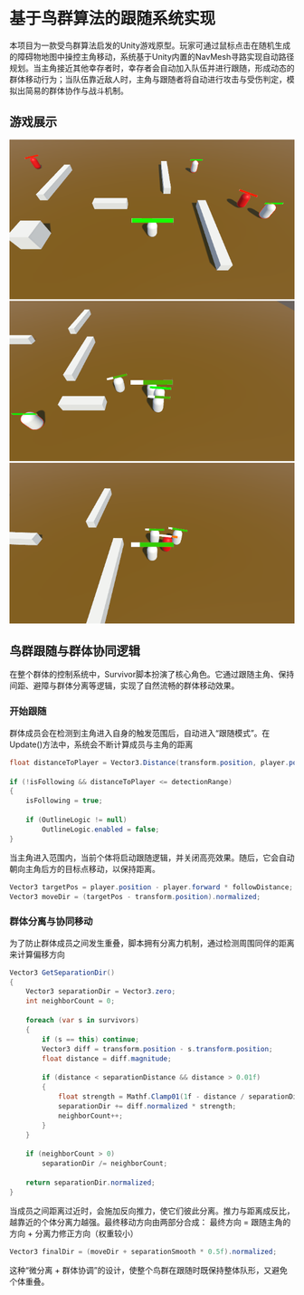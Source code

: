 # 基于鸟群算法的跟随系统实现
本项目为一款受鸟群算法启发的Unity游戏原型。玩家可通过鼠标点击在随机生成的障碍物地图中操控主角移动，系统基于Unity内置的NavMesh寻路实现自动路径规划。当主角接近其他幸存者时，幸存者会自动加入队伍并进行跟随，形成动态的群体移动行为；当队伍靠近敌人时，主角与跟随者将自动进行攻击与受伤判定，模拟出简易的群体协作与战斗机制。

## 游戏展示
![](https://github.com/Airy975/unity-Boids-Game/blob/main/image/1.png)
![](https://github.com/Airy975/unity-Boids-Game/blob/main/image/2.png)
![](https://github.com/Airy975/unity-Boids-Game/blob/main/image/3.png)

## 鸟群跟随与群体协同逻辑
在整个群体的控制系统中，Survivor脚本扮演了核心角色。它通过跟随主角、保持间距、避障与群体分离等逻辑，实现了自然流畅的群体移动效果。

### 开始跟随
群体成员会在检测到主角进入自身的触发范围后，自动进入“跟随模式”。在Update()方法中，系统会不断计算成员与主角的距离
```csharp
float distanceToPlayer = Vector3.Distance(transform.position, player.position);

if (!isFollowing && distanceToPlayer <= detectionRange)
{
    isFollowing = true;

    if (OutlineLogic != null)
        OutlineLogic.enabled = false;
}
```
当主角进入范围内，当前个体将启动跟随逻辑，并关闭高亮效果。随后，它会自动朝向主角后方的目标点移动，以保持距离。
```csharp
Vector3 targetPos = player.position - player.forward * followDistance;
Vector3 moveDir = (targetPos - transform.position).normalized;
```

### 群体分离与协同移动
为了防止群体成员之间发生重叠，脚本拥有分离力机制，通过检测周围同伴的距离来计算偏移方向
```csharp
Vector3 GetSeparationDir()
{
    Vector3 separationDir = Vector3.zero;
    int neighborCount = 0;

    foreach (var s in survivors)
    {
        if (s == this) continue;
        Vector3 diff = transform.position - s.transform.position;
        float distance = diff.magnitude;

        if (distance < separationDistance && distance > 0.01f)
        {
            float strength = Mathf.Clamp01(1f - distance / separationDistance);
            separationDir += diff.normalized * strength;
            neighborCount++;
        }
    }

    if (neighborCount > 0)
        separationDir /= neighborCount;

    return separationDir.normalized;
}
```
当成员之间距离过近时，会施加反向推力，使它们彼此分离。推力与距离成反比，越靠近的个体分离力越强。最终移动方向由两部分合成：
最终方向 = 跟随主角的方向 + 分离力修正方向（权重较小）
```csharp
Vector3 finalDir = (moveDir + separationSmooth * 0.5f).normalized;
```
这种“微分离 + 群体协调”的设计，使整个鸟群在跟随时既保持整体队形，又避免个体重叠。